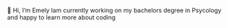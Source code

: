 👋 Hi, I’m Emely
Iam currently working on my bachelors degree in Psycology and happy to learn more about coding 
<!---
emelykoehn/emelykoehn is a ✨ special ✨ repository because its `README.md` (this file) appears on your GitHub profile.
You can click the Preview link to take a look at your changes.
--->
